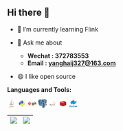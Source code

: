 <!-- <div>
  <img src="https://github-readme-stats.vercel.app/api?username=yanghaiji&show_icons=true" alt="" align="right" style="margin-bottom: 20px;" />
</div>  -->

## Hi there 👋

- 🌱 I’m currently learning Flink

- 💬 Ask me about 
  - **Wechat : 372783553**
  - **Email : yanghaij327@163.com**

- 😄 I like open source

<!-- - ☕️ I mainly use **Java** -->


**Languages and Tools:**  

<code><img height="20" src="https://raw.githubusercontent.com/github/explore/80688e429a7d4ef2fca1e82350fe8e3517d3494d/topics/java/java.png"></code>
<code><img height="20" src="https://raw.githubusercontent.com/github/explore/80688e429a7d4ef2fca1e82350fe8e3517d3494d/topics/python/python.png"></code>
<code><img height="20" src="https://raw.githubusercontent.com/github/explore/80688e429a7d4ef2fca1e82350fe8e3517d3494d/topics/git/git.png"></code>
<code><img height="20" src="https://raw.githubusercontent.com/github/explore/80688e429a7d4ef2fca1e82350fe8e3517d3494d/topics/postgresql/postgresql.png"></code>
<code><img height="20" src="https://raw.githubusercontent.com/github/explore/80688e429a7d4ef2fca1e82350fe8e3517d3494d/topics/mysql/mysql.png"></code>
<code><img height="20" src="https://raw.githubusercontent.com/github/explore/80688e429a7d4ef2fca1e82350fe8e3517d3494d/topics/redis/redis.png"></code>
<code><img height="20" src="https://raw.githubusercontent.com/github/explore/80688e429a7d4ef2fca1e82350fe8e3517d3494d/topics/docker/docker.png"></code>


|<img src="https://github-readme-stats.vercel.app/api?username=yanghaiji&show_icons=true&show_icons=true&include_all_commits=true&theme=buefy&hide_border=true"  />  |   <img src="https://github-readme-stats.vercel.app/api/top-langs/?username=yanghaiji&langs_count=10&layout=compact&theme=buefy&hide_border=true"  /> |
| ------------- | ------------- |

<!--
## ⚡ Technologies

These are some of the technologies and tools that I work with:

![Java](https://img.shields.io/badge/-Java-black?style=flat-square&logo=java)
![Python](https://img.shields.io/badge/-Python-black?style=flat-square&logo=python)
![Git](https://img.shields.io/badge/-Git-black?style=flat-square&logo=git)
![GitHub](https://img.shields.io/badge/-GitHub-181717?style=flat-square&logo=github)
![Flink](https://img.shields.io/badge/-Flink-black?style=flat-square&logo=flink)
![Hadoop](https://img.shields.io/badge/-Hadoop-black?style=flat-square&logo=flink)



  

## 📚 Most Use

<div>
  <img src="https://github-readme-stats.vercel.app/api/top-langs/?username=yanghaiji&langs_count=10&layout=compact"   style="margin-bottom: 20px;" />
</div>

**yanghaiji/yanghaiji** is a ✨ _special_ ✨ repository because its `README.md` (this file) appears on your GitHub profile.

Here are some ideas to get you started:

- 🔭 I’m currently working on ...
- 🌱 I’m currently learning ...
- 👯 I’m looking to collaborate on ...
- 🤔 I’m looking for help with ...
- 💬 Ask me about ...
- 📫 How to reach me: ...
- 😄 Pronouns: ...
- ⚡ Fun fact: ...
-->
